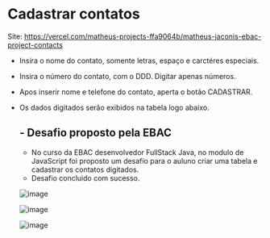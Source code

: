 # Cadastrar contatos

Site: https://vercel.com/matheus-projects-ffa9064b/matheus-jaconis-ebac-project-contacts

- Insira o nome do contato, somente letras, espaço e carctéres especiais.
- Insira o número do contato, com o DDD. Digitar apenas números.
- Apos inserir nome e telefone do contato, aperta o botão CADASTRAR.
- Os dados digitados serão exibidos na tabela logo abaixo.

  ## - Desafio proposto pela EBAC
  - No curso da EBAC desenvolvedor FullStack Java, no modulo de JavaScript foi proposto um desafio para o auluno criar uma tabela e cadastrar os contatos digitados.
  - Desafio concluido com sucesso.
  
  ![image](https://github.com/mfjaconis/ebac-project-contacts/assets/115511423/57321437-d5a0-4268-8040-5e77746c0ff9)

  ![image](https://github.com/mfjaconis/ebac-project-contacts/assets/115511423/f3e08ecc-83cb-4114-b6b3-381aa1ff2ca6)

  ![image](https://github.com/mfjaconis/ebac-project-contacts/assets/115511423/d6ff91b4-bc6d-42ad-91e8-238831aa4cca)
